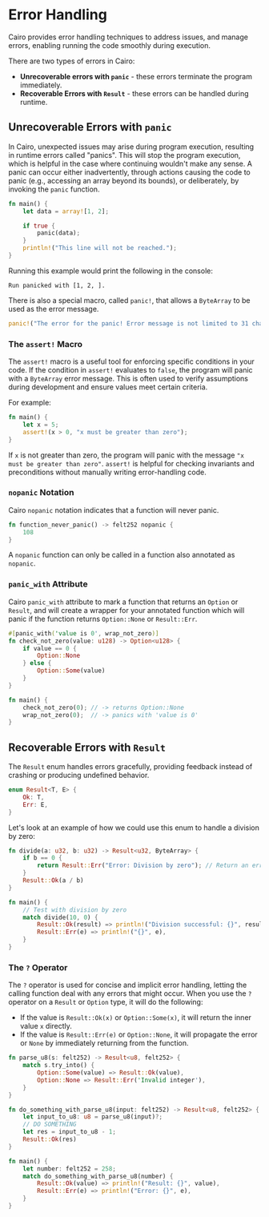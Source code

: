 # Error Handling

Cairo provides error handling techniques to address issues, and manage errors, enabling running the code smoothly during execution.

There are two types of errors in Cairo:

- **Unrecoverable errors with `panic`** - these errors terminate the program immediately.
- **Recoverable Errors with `Result`** - these errors can be handled during runtime.

## Unrecoverable Errors with `panic`

In Cairo, unexpected issues may arise during program execution, resulting in runtime errors called "panics".
This will stop the program execution, which is helpful in the case where continuing wouldn't make any sense.
A panic can occur either inadvertently, through actions causing the code to panic (e.g., accessing an array beyond its bounds), or deliberately, by invoking the `panic` function.

```rust
fn main() {
    let data = array![1, 2];

    if true {
        panic(data);
    }
    println!("This line will not be reached.");
}
```

Running this example would print the following in the console:

```console
Run panicked with [1, 2, ].
```

There is also a special macro, called `panic!`, that allows a `ByteArray` to be used as the error message.

```rust
panic!("The error for the panic! Error message is not limited to 31 characters anymore");
```

### The `assert!` Macro

The `assert!` macro is a useful tool for enforcing specific conditions in your code.
If the condition in `assert!` evaluates to `false`, the program will panic with a `ByteArray` error message.
This is often used to verify assumptions during development and ensure values meet certain criteria.

For example:

```rust
fn main() {
    let x = 5;
    assert!(x > 0, "x must be greater than zero");
}
```

If `x` is not greater than zero, the program will panic with the message `"x must be greater than zero"`.
`assert!` is helpful for checking invariants and preconditions without manually writing error-handling code.

### `nopanic` Notation

Cairo `nopanic` notation indicates that a function will never panic.

```rust
fn function_never_panic() -> felt252 nopanic {
    108
}
```

A `nopanic` function can only be called in a function also annotated as `nopanic`.

### `panic_with` Attribute

Cairo `panic_with` attribute to mark a function that returns an `Option` or `Result`, and will create a wrapper for your annotated function which will panic if the function returns `Option::None` or `Result::Err`.

```rust
#[panic_with('value is 0', wrap_not_zero)]
fn check_not_zero(value: u128) -> Option<u128> {
    if value == 0 {
        Option::None
    } else {
        Option::Some(value)
    }
}

fn main() {
    check_not_zero(0); // -> returns Option::None
    wrap_not_zero(0);  // -> panics with 'value is 0'
}
```

## Recoverable Errors with `Result`

The `Result` enum handles errors gracefully, providing feedback instead of crashing or producing undefined behavior.

```rust
enum Result<T, E> {
    Ok: T,
    Err: E,
}
```

Let's look at an example of how we could use this enum to handle a division by zero:

```rust
fn divide(a: u32, b: u32) -> Result<u32, ByteArray> {
    if b == 0 {
        return Result::Err("Error: Division by zero"); // Return an error if division by zero is attempted
    }
    Result::Ok(a / b)
}

fn main() {
    // Test with division by zero
    match divide(10, 0) {
        Result::Ok(result) => println!("Division successful: {}", result),
        Result::Err(e) => println!("{}", e),
    }
}
```

### The `?` Operator

The `?` operator is used for concise and implicit error handling, letting the calling function deal with any errors that might occur.
When you use the `?` operator on a `Result` or `Option` type, it will do the following:

- If the value is `Result::Ok(x)` or `Option::Some(x)`, it will return the inner value `x` directly.
- If the value is `Result::Err(e)` or `Option::None`, it will propagate the error or `None` by immediately returning from the function.

```rust
fn parse_u8(s: felt252) -> Result<u8, felt252> {
    match s.try_into() {
        Option::Some(value) => Result::Ok(value),
        Option::None => Result::Err('Invalid integer'),
    }
}

fn do_something_with_parse_u8(input: felt252) -> Result<u8, felt252> {
    let input_to_u8: u8 = parse_u8(input)?;
    // DO SOMETHING
    let res = input_to_u8 - 1;
    Result::Ok(res)
}

fn main() {
    let number: felt252 = 258;
    match do_something_with_parse_u8(number) {
        Result::Ok(value) => println!("Result: {}", value),
        Result::Err(e) => println!("Error: {}", e),
    }
}
```

